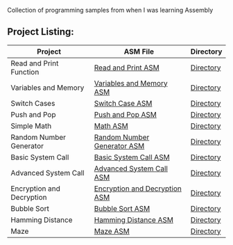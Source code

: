 Collection of programming samples from when I was learning Assembly

## Project Listing:
| Project | ASM File | Directory |
| - | - | - |
| Read and Print Function| [Read and Print ASM](https://github.com/Wuydts/Assembly-Basics/blob/master/Assembly%20Basics/read-print-func/read-print-func.asm) | [Directory](https://github.com/Wuydts/Assembly_Basics/tree/master/Assembly%20Basics/read-print-func)|
| Variables and Memory| [Variables and Memory ASM](https://github.com/Wuydts/Assembly_Basics/blob/master/Assembly%20Basics/variables_and_memory/variables_and_memory.asm) | [Directory](https://github.com/Wuydts/Assembly_Basics/tree/master/Assembly%20Basics/variables_and_memory)|
|  Switch Cases|[Switch Case ASM](https://github.com/Wuydts/Assembly_Basics/blob/master/Assembly%20Basics/switchcase/switchcase.asm) | [Directory](https://github.com/Wuydts/Assembly_Basics/tree/master/Assembly%20Basics/switchcase)|
| Push and Pop|[Push and Pop ASM](https://github.com/Wuydts/Assembly_Basics/blob/master/Assembly%20Basics/push-pop/push-pop.asm) | [Directory](https://github.com/Wuydts/Assembly_Basics/tree/master/Assembly%20Basics/push-pop)|
|  Simple Math|[Math ASM](https://github.com/Wuydts/Assembly_Basics/blob/master/Assembly%20Basics/simple_math/simple_math.asm) |  [Directory](https://github.com/Wuydts/Assembly_Basics/tree/master/Assembly%20Basics/simple_math)|
|  Random Number Generator| [Random Number Generator ASM](https://github.com/Wuydts/Assembly-Basics/blob/master/Assembly%20Basics/randomgen/randomgen.asm) |  [Directory](https://github.com/Wuydts/Assembly_Basics/tree/master/Assembly%20Basics/randomgen)|
|  Basic System Call|[Basic System Call ASM](https://github.com/Wuydts/Assembly-Basics/blob/master/Assembly%20Basics/syscall/syscall.asm) | [Directory](https://github.com/Wuydts/Assembly_Basics/tree/master/Assembly%20Basics/syscall)|
| Advanced System Call|[Advanced System Call ASM](https://github.com/Wuydts/Assembly_Basics/blob/master/Assembly%20Basics/syscall_more_complex/syscall_morecomplex.asm)|[Directory](https://github.com/Wuydts/Assembly_Basics/tree/master/Assembly%20Basics/syscall_more_complex)|
|  Encryption and Decryption|[Encryption and Decryption ASM](https://github.com/Wuydts/Assembly-Basics/blob/master/Assembly%20Basics/encyption/encyption.asm) | [Directory]( https://github.com/Wuydts/Assembly_Basics/tree/master/Assembly%20Basics/encyption)|
|  Bubble Sort|[Bubble Sort ASM](https://github.com/Wuydts/Assembly-Basics/blob/master/Assembly%20Basics/sorting/sorting.asm) | [Directory](https://github.com/Wuydts/Assembly_Basics/tree/master/Assembly%20Basics/sorting)|
|  Hamming Distance| [Hamming Distance ASM](https://github.com/Wuydts/Assembly-Basics/blob/master/Assembly%20Basics/hamdist/hamdist.asm) |[Directory](https://github.com/Wuydts/Assembly_Basics/tree/master/Assembly%20Basics/hamdist)|
|  Maze| [Maze ASM](https://github.com/Wuydts/Assembly-Basics/blob/master/Assembly%20Basics/maze/maze.asm) | [Directory]( https://github.com/Wuydts/Assembly_Basics/tree/master/Assembly%20Basics/maze)|


